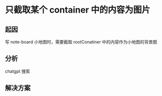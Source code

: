 # 只截取某个 container 中的内容为图片

## 起因

写 note-board 小地图时，需要截取 rootConatiner 中的内容作为小地图的背景图

## 分析

chatgpt 搜索

## 解决方案

